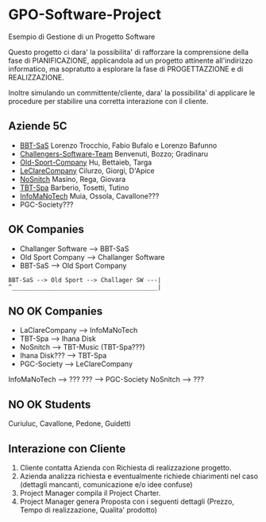 # GPO-Software-Project
Esempio di Gestione di un Progetto Software

Questo progetto ci dara' la possibilita' di rafforzare la comprensione della fase di PIANIFICAZIONE, applicandola ad un progetto attinente all'indirizzo informatico, ma sopratutto a esplorare la fase di PROGETTAZZIONE e di REALIZZAZIONE.

Inoltre simulando un committente/cliente, dara' la possibilita' di applicare le procedure per stabilire una corretta interazione con il cliente.

## Aziende 5C
* [BBT-SaS](https://github.com/BBT-SaS/Clothamatic)  Lorenzo Trocchio, Fabio Bufalo e Lorenzo Bafunno
* [Challengers-Software-Team](https://github.com/Challengers-Software-Team/RegistroElettronico) Benvenuti, Bozzo; Gradinaru
* [Old-Sport-Company](https://github.com/Old-Sport-Company/Simula_Azienda) Hu, Bettaieb, Targa
* [LeClareCompany](https://github.com/LeClareTeam/Azienda) Cilurzo, Giorgi, D'Apice
* [NoSnitch](https://github.com/GPOSoftware/GPO-Software-Project) Masino, Rega, Giovara
* [TBT-Spa](https://github.com/TBT-Spa/GPO-Software-Project) Barberio, Tosetti, Tutino
* [InfoMaNoTech](https://github.com/GPOSoftwareProject) Muia, Ossola, Cavallone???
* PGC-Society???

## OK Companies
* Challanger Software --> BBT-SaS
* Old Sport Company --> Challanger Software
* BBT-SaS --> Old Sport Company
```
BBT-SaS --> Old Sport --> Challager SW ---|
^_________________________________________|
```
## NO OK Companies

* LaClareCompany --> InfoMaNoTech
* TBT-Spa --> Ihana Disk
* NoSnitch --> TBT-Music (TBT-Spa???)
* Ihana Disk??? --> TBT-Spa
* PGC-Society --> LeClareCompany

InfoMaNoTech --> ???
??? --> PGC-Society
NoSnitch --> ???

## NO OK Students
Curiuluc, Cavallone, Pedone, Guidetti

## Interazione con Cliente
1. Cliente contatta Azienda con Richiesta di realizzazione progetto.
2. Azienda analizza richiesta e eventualmente richiede chiarimenti nel caso (dettagli mancanti, comunicazione e/o idee confuse)
3. Project Manager compila il Project Charter.
4. Project Manager genera Proposta con i seguenti dettagli (Prezzo, Tempo di realizzazione, Qualita' prodotto)
